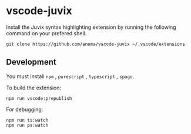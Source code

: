 # vscode-juvix

Install the Juvix syntax highlighting extension by running the following
command on your prefered shell.

```
git clone https://github.com/anoma/vscode-juvix ~/.vscode/extensions
```

## Development

You must install `npm` , `purescript` , `typescript` , `spago`.

To build the extension:

```
npm run vscode:prepublish
``` 

For debugging:

```
npm run ts:watch
npm run ps:watch
``` 

